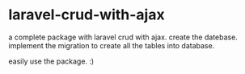 # laravel-crud-with-ajax
a complete package with laravel crud with ajax.
create the datebase.
implement the migration to create all the tables into database.

easily use the package. :)

